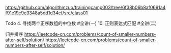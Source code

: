 https://github.com/algorithmzuo/trainingcamp003/tree/6f38b06b8af0691a4f91e19c9e3348a5dd1d34cf/src/class01

Todo 
4. 寻找两个正序数组的中位数 #全讲(一)
10. 正则表达式匹配  #全讲(二)

归并排序
https://leetcode-cn.com/problems/count-of-smaller-numbers-after-self/solution/
https://leetcode-cn.com/problems/count-of-smaller-numbers-after-self/solution/